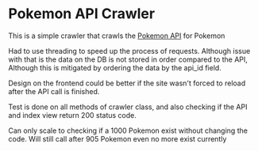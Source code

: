 # Pokemon API Crawler

This is a simple crawler that crawls the [Pokemon API](https://pokeapi.co/) for Pokemon

Had to use threading to speed up the process of requests. Although issue with that is the data on the DB is not stored in order compared to the API,
Although this is mitigated by ordering the data by the api_id field.

Design on the frontend could be better if the site wasn't forced to reload after the API call is finished.

Test is done on all methods of crawler class, and also checking if the API and index view return 200 status code.

Can only scale to checking if a 1000 Pokemon exist without changing the code. Will still call after 905 Pokemon even no more exist currently 
